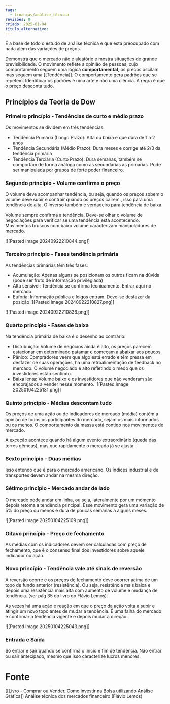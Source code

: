 ```yaml
---
tags:
  - finanças/análise_técnica
revisões: 0
criado: 2025-01-04
título_alternativo:
---
```

É a base de todo o estudo de análise técnica e que está preocupado com nada além das variações de preços. 

Demonstra  que o mercado não é aleatório e mostra situações de grande previsibilidade. O movimento reflete a opinião de pessoas, cujo comportamento seguem uma lógica **comportamental**, os preços oscilam mas seguem uma [[Tendência]]. O comportamento gera padrões que se repetem. Identificar os padrões é uma arte e não uma ciência. A regra é que o preço desconta tudo.
## Princípios da Teoria de Dow

### Primeiro princípio - Tendências de curto e médio prazo
Os movimentos se dividem em três tendências:
- Tendência Primária (Longo Prazo): Alta ou baixa e que dura de 1 a 2 anos
- Tendência Secundária (Médio Prazo): Dura meses e corrige até 2/3 da tendência primária
- Tendência Terciária (Curto Prazo): Dura semanas, também se comportam de forma análoga como as secundárias às primárias. Pode ser manipulada por grupos de forte poder financeiro.
### Segundo princípio - Volume confirma o preço
O volume deve acompanhar tendência, ou seja, quando os preços sobem o volume deve subir e contrair quando os preços caírem., isso para uma tendência de alta. O inverso também é verdadeiro para tendência de baixa.  

Volume sempre confirma a tendência. Deve-se olhar o volume de negociações para verificar se uma tendência está acontecendo. Movimentos bruscos com baixo volume caracterizam manipuladores de mercado.

![[Pasted image 20240922210844.png]]
### Terceiro princípio - Fases tendência primária
As tendências primárias têm três fases:
- Acumulação: Apenas alguns se posicionam os outros ficam na dúvida (pode ser fruto de informação privilegiada)
- Alta sensível: Tendência se confirma tecnicamente. Entrar aqui no mercado.
- Euforia: Informação pública e leigos entram. Deve-se desfazer da posição
![[Pasted image 20240922210827.png]]

![[Pasted image 20240922210836.png]]
### Quarto princípio - Fases de baixa
Na tendência primária de baixa é o desenho ao contrário: 
- Distribuição: Volume de negócios ainda é alto, os preços parecem estacionar em determinado patamar e começam a abaixar aos poucos.  
- Pânico: Compradores veem que algo está errado e têm pressa em desfazer de suas operações, há uma retroalimentação de feedback no mercado. O volume negociado é alto refletindo o medo que os investidores estão sentindo. 
- Baixa lenta: Volume baixo e os investidores que não venderam são encorajados a vender nesse momento. 
![[Pasted image 20250104225131.png]]

### Quinto princípio - Médias descontam tudo
Os preços de uma ação ou de indicadores de mercado (média) contém a opinião de todos os participantes do mercado, sejam os mais informados ou os menos. O comportamento da massa está contido nos movimentos de mercado. 

A exceção acontece quando há algum evento extraordinário (queda das torres gêmeas), mas que rapidamente o mercado já se ajusta. 
### Sexto princípio - Duas médias
Isso entendo que é para o mercado americano. Os índices industrial e de transportes devem andar na mesma direção. 
### Sétimo princípio - Mercado andar de lado
O mercado pode andar em linha, ou seja, lateralmente por um momento depois retoma a tendência principal. Esse movimento gera uma variação de 5% do preço ou menos e dura de poucas semanas a alguns meses. 

![[Pasted image 20250104225109.png]]
### Oitavo princípio - Preço de fechamento
As médias com os indicadores devem ser calculadas com preço de fechamento, que é o consenso final dos investidores sobre aquele indicador ou ação.
### Novo princípio - Tendência vale até sinais de reversão
A reversão ocorre e os preços de fechamento deve ocorrer acima de um topo de fundo anterior (resistência). Ou seja, resistência mais baixa e depois uma resistência mais alta com aumento de volume e mudança de tendência.  (ver pág 35 do livro do Flávio Lemos).

As vezes há uma ação e reação em que o preço da ação volta a subir e atingir um novo topo antes de mudar a tendência. É uma falha do mercado e confirmar a tendência vigente e depois mudar a direção. 

![[Pasted image 20250104225043.png]]
### Entrada e Saída
Só entrar e sair quando se confirma o início e fim de tendência. Não entrar ou sair antecipado, mesmo que isso caracterize lucros menores.
# Fonte
[[Livro - Comprar ou Vender. Como investir na Bolsa utilizando Análise Gráfica]]
Análise técnica dos mercados financeiro (Flávio Lemos)
